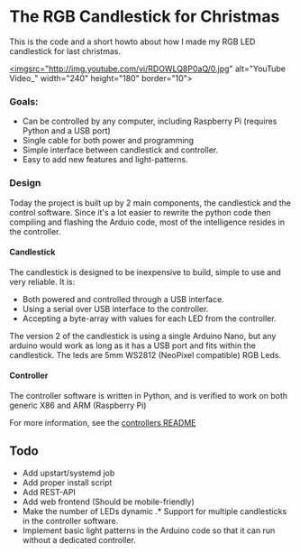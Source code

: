 # The RGB Candlestick for Christmas
This is the code and a short howto about how I made my RGB LED candlestick for last christmas.

<a href="http://www.youtube.com/watch?feature=player_embedded&v=RDOWLQ8P0aQ" target="_blank"><imgsrc="http://img.youtube.com/vi/RDOWLQ8P0aQ/0.jpg" alt="YouTube Video_" width="240" height="180" border="10"></imgsrc></a>

### Goals:
* Can be controlled by any computer, including Raspberry Pi (requires Python and a USB port)
* Single cable for both power and programming
* Simple interface between candlestick and controller.
* Easy to add new features and light-patterns.

### Design
Today the project is built up by 2 main components, the candlestick and the control software.
Since it's a lot easier to rewrite the python code then compiling and flashing the Arduio code, most of the intelligence resides in the controller.

#### Candlestick
The candlestick is designed to be inexpensive to build, simple to use and very reliable.
It is:
* Both powered and controlled through a USB interface.
* Using a serial over USB interface to the controller.
* Accepting a byte-array with values for each LED from the controller.

The version 2 of the candlestick is using a single Arduino Nano, but any arduino would work as long as it has a USB port and fits within the candlestick.
The leds are 5mm WS2812 (NeoPixel compatible) RGB Leds.

#### Controller
The controller software is written in Python, and is verified to work on both generic X86 and ARM (Raspberry Pi)

For more information, see the [controllers README](/controller/)

## Todo
* Add upstart/systemd job
* Add proper install script
* Add REST-API
* Add web frontend (Should be mobile-friendly)
* Make the number of LEDs dynamic
.* Support for multiple candlesticks in the controller software.
* Implement basic light patterns in the Arduino code so that it can run without a dedicated controller.
